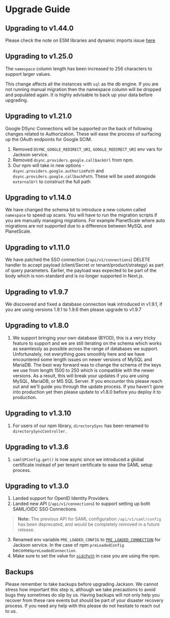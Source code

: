 # Upgrade Guide

## Upgrading to v1.44.0

Please check the note on ESM libraries and dynamic imports issue [here](./deploy/npm-library.md#)

## Upgrading to v1.25.0

The `namespace` column length has been increased to 256 characters to support larger values.

This change affects all the instances with `sql` as the db engine. If you are not running manual migration then the namespace column will be dropped and populated again. It is highly advisable to back up your data before upgrading.

## Upgrading to v1.21.0

Google DSync Connections will be supported on the back of following changes related to Authorization. These will ease the process of surfacing up the OAuth endpoints for Google SCIM.

1. Removed `DSYNC_GOOGLE_REDIRECT_URI`, `GOOGLE_REDIRECT_URI` env vars for Jackson service.
2. Removed `dsync.providers.google.callbackUrl` from npm.
3. Our npm will take in new options - `dsync.providers.google.authorizePath` and `dsync.providers.google.callbackPath`. These will be used alongside `externalUrl` to construct the full path

## Upgrading to v1.14.0

We have changed the schema bit to introduce a new column called `namespace` to speed up scans. You will have to run the migration scripts if you are manually managing migrations. For example PlanetScale where auto migrations are not supported due to a difference between MySQL and PlanetScale.

## Upgrading to v1.11.0

We have patched the SSO connection (`/api/v1/connections`) DELETE handler to accept payload (client/Secret or tenant/product/strategy) as part of query parameters. Earlier, the payload was expected to be part of the body which is non-standard and is no longer supported in Next.js.

## Upgrading to v1.9.7

We discovered and fixed a database connection leak introduced in v1.9.1, if you are using versions 1.9.1 to 1.9.6 then please upgrade to v1.9.7

## Upgrading to v1.8.0

1. We support bringing your own database (BYOD), this is a very tricky feature to support and we are still iterating on the schema which works as seamlessly as possible across the range of databases we support. Unfortunately, not everything goes smoothly here and we have encountered some length issues on newer versions of MySQL and MariaDB. The best way forward was to change the schema of the keys we use from length 1500 to 250 which is compatible with the newer versions. As a result, this will break your updates if you are using MySQL, MariaDB, or MS SQL Server. If you encounter this please reach out and we'll guide you through the update process. If you haven't gone into production yet then please update to v1.8.0 before you deploy it to production.

## Upgrading to v1.3.10

1. For users of our npm library, `directorySync` has been renamed to `directorySyncController`.

## Upgrading to v1.3.6

1. `samlSPConfig.get()` is now async since we introduced a global certificate instead of per tenant certificate to ease the SAML setup process.

## Upgrading to v1.3.0

1. Landed support for OpenID Identity Providers.
2. Landed new API (`/api/v1/connections`) to support setting up both SAML/OIDC SSO Connections.

> **Note:** The previous API for SAML configuration `/api/v1/saml/config` has been deprecated, and would be completely removed in a future release.

3. Renamed env variable `PRE_LOADED_CONFIG` to [`PRE_LOADED_CONNECTION`](deploy/env-variables.md#pre_loaded_connection) for Jackson service. In the case of npm `preLoadedConfig` becomes`preLoadedConnection`.
4. Make sure to set the value for [`oidcPath`](deploy/env-variables.md#oidcpath) in case you are using the npm.

## Backups

Please remember to take backups before upgrading Jackson. We cannot stress how important this step is, although we take precautions to avoid bugs they sometimes do slip by us. Having backups will not only help you recover from these rare events but should be part of your disaster recovery process. If you need any help with this please do not hesitate to reach out to us.

